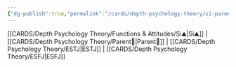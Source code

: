 ```yaml
---
{"dg-publish":true,"permalink":"/cards/depth-psychology-theory/si-parent/","noteIcon":"","created":"2023-01-05T12:12:58.325+01:00","updated":"2023-04-21T15:31:18.215+02:00"}
---
```


[[CARDS/Depth Psychology Theory/Functions & Attitudes/Si⛰️\|Si⛰️]] | [[CARDS/Depth Psychology Theory/Parent🤨\|Parent🤨]] | [[CARDS/Depth Psychology Theory/ESTJ\|ESTJ]] | [[CARDS/Depth Psychology Theory/ESFJ\|ESFJ]]
